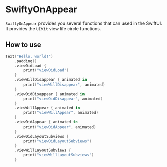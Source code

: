 # SwiftyOnAppear

`SwiftyOnAppear` provides you several functions that can used in the SwiftUI. It provides the `UIKit` view life circle functions.

## How to use

```swift
Text("Hello, world!")
    .padding()
    .viewDidLoad {
        print("viewDidLoad")
    }
    .viewWillDisappear { animated in
        print("viewWillDisappear", animated)
    }
    .viewDidDisappear { animated in
        print("viewDidDisappear", animated)
    }
    .viewWillAppear { animated in
        print("viewWillAppear", animated)
    }
    .viewDidAppear { animated in
        print("viewDidAppear", animated)
    }
    .viewDidLayoutSubviews {
        print("viewDidLayoutSubviews")
    }
    .viewWillLayoutSubviews {
        print("viewWillLayoutSubviews")
    }
```
